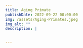 ```yaml
---
title: Aging Primate 
publishDate: 2022-09-22 00:00:00
img: /assets/Aging-Primates.jpeg
img_alt: ""
description: |


---
```


